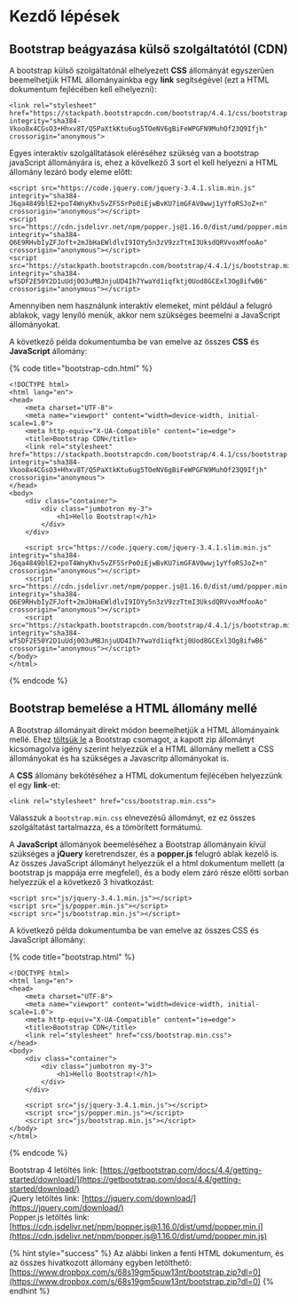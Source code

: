 # Kezdő lépések

## Bootstrap beágyazása külső szolgáltatótól \(CDN\)

A bootstrap külső szolgáltatónál elhelyezett **CSS** állományát egyszerűen beemelhetjük HTML állományainkba egy **link** segítségével \(ezt a HTML dokumentum fejlécében kell elhelyezni\):

```markup
<link rel="stylesheet" href="https://stackpath.bootstrapcdn.com/bootstrap/4.4.1/css/bootstrap.min.css" integrity="sha384-Vkoo8x4CGsO3+Hhxv8T/Q5PaXtkKtu6ug5TOeNV6gBiFeWPGFN9MuhOf23Q9Ifjh" crossorigin="anonymous">
```

Egyes interaktív szolgálltatások eléréséhez szükség van a bootstrap javaScript állományára is, ehez a kövelkező 3 sort el kell helyezni a HTML állomány lezáró body eleme előtt:

```markup
<script src="https://code.jquery.com/jquery-3.4.1.slim.min.js" integrity="sha384-J6qa4849blE2+poT4WnyKhv5vZF5SrPo0iEjwBvKU7imGFAV0wwj1yYfoRSJoZ+n" crossorigin="anonymous"></script>
<script src="https://cdn.jsdelivr.net/npm/popper.js@1.16.0/dist/umd/popper.min.js" integrity="sha384-Q6E9RHvbIyZFJoft+2mJbHaEWldlvI9IOYy5n3zV9zzTtmI3UksdQRVvoxMfooAo" crossorigin="anonymous"></script>
<script src="https://stackpath.bootstrapcdn.com/bootstrap/4.4.1/js/bootstrap.min.js" integrity="sha384-wfSDF2E50Y2D1uUdj0O3uMBJnjuUD4Ih7YwaYd1iqfktj0Uod8GCExl3Og8ifwB6" crossorigin="anonymous"></script>
```

Amennyiben nem használunk interaktív elemeket, mint például a felugró ablakok, vagy lenyíló menük, akkor nem szükséges beemelni a JavaScript állományokat.

A következő példa dokumentumba be van emelve az összes **CSS** és **JavaScript** állomány:

{% code title="bootstrap-cdn.html" %}
```markup
<!DOCTYPE html>
<html lang="en">
<head>
    <meta charset="UTF-8">
    <meta name="viewport" content="width=device-width, initial-scale=1.0">
    <meta http-equiv="X-UA-Compatible" content="ie=edge">
    <title>Bootstrap CDN</title>
    <link rel="stylesheet" href="https://stackpath.bootstrapcdn.com/bootstrap/4.4.1/css/bootstrap.min.css" integrity="sha384-Vkoo8x4CGsO3+Hhxv8T/Q5PaXtkKtu6ug5TOeNV6gBiFeWPGFN9MuhOf23Q9Ifjh" crossorigin="anonymous">
</head>
<body>
    <div class="container">
        <div class="jumbotron my-3">
            <h1>Hello Bootstrap!</h1>
        </div>
    </div>

    <script src="https://code.jquery.com/jquery-3.4.1.slim.min.js" integrity="sha384-J6qa4849blE2+poT4WnyKhv5vZF5SrPo0iEjwBvKU7imGFAV0wwj1yYfoRSJoZ+n" crossorigin="anonymous"></script>
    <script src="https://cdn.jsdelivr.net/npm/popper.js@1.16.0/dist/umd/popper.min.js" integrity="sha384-Q6E9RHvbIyZFJoft+2mJbHaEWldlvI9IOYy5n3zV9zzTtmI3UksdQRVvoxMfooAo" crossorigin="anonymous"></script>
    <script src="https://stackpath.bootstrapcdn.com/bootstrap/4.4.1/js/bootstrap.min.js" integrity="sha384-wfSDF2E50Y2D1uUdj0O3uMBJnjuUD4Ih7YwaYd1iqfktj0Uod8GCExl3Og8ifwB6" crossorigin="anonymous"></script>
</body>
</html>
```
{% endcode %}

## Bootstrap bemelése a HTML állomány mellé

A Bootstrap állományait direkt módon beemelhetjük a HTML állományaink mellé. Ehez [töltsük le](https://getbootstrap.com/docs/4.4/getting-started/download/) a Bootstrap csomagot, a kapott zip állományt kicsomagolva igény szerint helyezzük el a HTML állomány mellett a CSS állományokat és ha szükséges a Javascritp állományokat is.

A **CSS** állomány bekötéséhez a HTML dokumentum fejlécében helyezzünk el egy **link**-et:

```markup
<link rel="stylesheet" href="css/bootstrap.min.css">
```

Válasszuk a `bootstrap.min.css` elnevezésű állományt, ez ez összes szolgáltatást tartalmazza, és a tömörített formátumú.

A **JavaScript** állományok beemeléséhez a Bootstrap állományain kívül szükséges a **jQuery** keretrendszer, és a **popper.js** felugró ablak kezelő is. Az összes JavaScript állományt helyezzük el a html dokumentum mellett \(a bootstrap js mappája erre megfelel\), és a body elem záró része előtti sorban helyezzük el a következő 3 hivatkozást:

```markup
<script src="js/jquery-3.4.1.min.js"></script>
<script src="js/popper.min.js"></script>
<script src="js/bootstrap.min.js"></script>
```

A következő példa dokumentumba be van emelve az összes CSS és JavaScript állomány:

{% code title="bootstrap.html" %}
```markup
<!DOCTYPE html>
<html lang="en">
<head>
    <meta charset="UTF-8">
    <meta name="viewport" content="width=device-width, initial-scale=1.0">
    <meta http-equiv="X-UA-Compatible" content="ie=edge">
    <title>Bootstrap CDN</title>
    <link rel="stylesheet" href="css/bootstrap.min.css">
</head>
<body>
    <div class="container">
        <div class="jumbotron my-3">
            <h1>Hello Bootstrap!</h1>
        </div>
    </div>

    <script src="js/jquery-3.4.1.min.js"></script>
    <script src="js/popper.min.js"></script>
    <script src="js/bootstrap.min.js"></script>
</body>
</html>
```
{% endcode %}

Bootstrap 4 letöltés link: [https://getbootstrap.com/docs/4.4/getting-started/download/](https://getbootstrap.com/docs/4.4/getting-started/download/)  
jQuery letöltés link: [https://jquery.com/download/](https://jquery.com/download/)  
Popper.js letöltés link: [https://cdn.jsdelivr.net/npm/popper.js@1.16.0/dist/umd/popper.min.j](https://cdn.jsdelivr.net/npm/popper.js@1.16.0/dist/umd/popper.min.js)

{% hint style="success" %}
Az alábbi linken a fenti HTML dokumentum, és az összes hivatkozott állomány egyben letölthető: [https://www.dropbox.com/s/68s19gm5puw13nt/bootstrap.zip?dl=0](https://www.dropbox.com/s/68s19gm5puw13nt/bootstrap.zip?dl=0)
{% endhint %}


